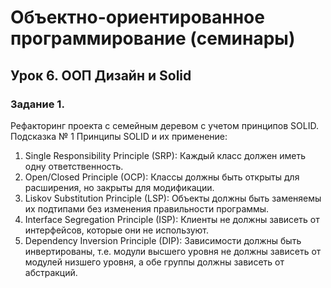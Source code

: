 # Объектно-ориентированное программирование (семинары)
## Урок 6. ООП Дизайн и Solid
### Задание 1.
Рефакторинг проекта с семейным деревом с учетом принципов SOLID.
Подсказка № 1
Принципы SOLID и их применение:
1. Single Responsibility Principle (SRP): Каждый класс должен иметь одну
ответственность.
2. Open/Closed Principle (OCP): Классы должны быть открыты для расширения, но
закрыты для модификации.
3. Liskov Substitution Principle (LSP): Объекты должны быть заменяемы их
подтипами без изменения правильности программы.
4. Interface Segregation Principle (ISP): Клиенты не должны зависеть от
интерфейсов, которые они не используют.
5. Dependency Inversion Principle (DIP): Зависимости должны быть инвертированы,
т.е. модули высшего уровня не должны зависеть от модулей низшего уровня, а
обе группы должны зависеть от абстракций.

